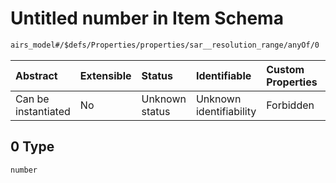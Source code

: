 # Untitled number in Item Schema

```txt
airs_model#/$defs/Properties/properties/sar__resolution_range/anyOf/0
```



| Abstract            | Extensible | Status         | Identifiable            | Custom Properties | Additional Properties | Access Restrictions | Defined In                                                      |
| :------------------ | :--------- | :------------- | :---------------------- | :---------------- | :-------------------- | :------------------ | :-------------------------------------------------------------- |
| Can be instantiated | No         | Unknown status | Unknown identifiability | Forbidden         | Allowed               | none                | [model.schema.json\*](model.schema.json "open original schema") |

## 0 Type

`number`

